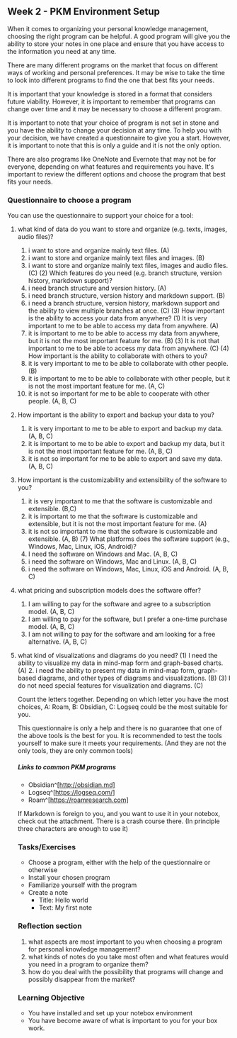 ## Week 2 - PKM Environment Setup

When it comes to organizing your personal knowledge management, choosing the right program can be helpful. A good program will give you the ability to store your notes in one place and ensure that you have access to the information you need at any time.

There are many different programs on the market that focus on different ways of working and personal preferences. It may be wise to take the time to look into different programs to find the one that best fits your needs.

It is important that your knowledge is stored in a format that considers future viability. However, it is important to remember that programs can change over time and it may be necessary to choose a different program.

It is important to note that your choice of program is not set in stone and you have the ability to change your decision at any time. To help you with your decision, we have created a questionnaire to give you a start. However, it is important to note that this is only a guide and it is not the only option.

There are also programs like OneNote and Evernote that may not be for everyone, depending on what features and requirements you have. It's important to review the different options and choose the program that best fits your needs.


### Questionnaire to choose a program
You can use the questionnaire to support your choice for a tool:

1. what kind of data do you want to store and organize (e.g. texts, images, audio files)?
	1. i want to store and organize mainly text files. (A)
	2. i want to store and organize mainly text files and images. (B)
	3. i want to store and organize mainly text files, images and audio files. (C)
(2) Which features do you need (e.g. branch structure, version history, markdown support)?
	1. i need branch structure and version history. (A)
	2. i need branch structure, version history and markdown support. (B)
	3. i need a branch structure, version history, markdown support and the ability to view multiple branches at once. (C)
(3) How important is the ability to access your data from anywhere?
	(1) It is very important to me to be able to access my data from anywhere. (A)
	2. it is important to me to be able to access my data from anywhere, but it is not the most important feature for me. (B)
	(3) It is not that important to me to be able to access my data from anywhere. (C)
(4) How important is the ability to collaborate with others to you?
	1. it is very important to me to be able to collaborate with other people. (B)
	2. it is important to me to be able to collaborate with other people, but it is not the most important feature for me. (A, C)
	3. it is not so important for me to be able to cooperate with other people. (A, B, C)
5. How important is the ability to export and backup your data to you?
	1. it is very important to me to be able to export and backup my data. (A, B, C)
	2. it is important to me to be able to export and backup my data, but it is not the most important feature for me. (A, B, C)
	3. it is not so important for me to be able to export and save my data. (A, B, C)
6. How important is the customizability and extensibility of the software to you?
	1. it is very important to me that the software is customizable and extensible. (B,C)
	2. it is important to me that the software is customizable and extensible, but it is not the most important feature for me. (A)
	3. it is not so important to me that the software is customizable and extensible. (A, B)
(7) What platforms does the software support (e.g., Windows, Mac, Linux, iOS, Android)?
	1. I need the software on Windows and Mac. (A, B, C)
	2. i need the software on Windows, Mac and Linux. (A, B, C)
	3. i need the software on Windows, Mac, Linux, iOS and Android. (A, B, C)
8. what pricing and subscription models does the software offer?
	1. I am willing to pay for the software and agree to a subscription model. (A, B, C)
	2. I am willing to pay for the software, but I prefer a one-time purchase model. (A, B, C)
	3. I am not willing to pay for the software and am looking for a free alternative. (A, B, C)
9. what kind of visualizations and diagrams do you need?
	(1) I need the ability to visualize my data in mind-map form and graph-based charts. (A)
	2. i need the ability to present my data in mind-map form, graph-based diagrams, and other types of diagrams and visualizations. (B)
	(3) I do not need special features for visualization and diagrams. (C)

	Count the letters together. Depending on which letter you have the most choices, A: Roam, B: Obsidian, C: Logseq could be the most suitable for you.

	This questionnaire is only a help and there is no guarantee that one of the above tools is the best for you. It is recommended to test the tools yourself to make sure it meets your requirements.
	(And they are not the only tools, they are only common tools)

	##### Links to common PKM programs
	- Obsidian^[http://obsidian.md]
	- Logseq^[https://logseq.com/]
	- Roam^[https://roamresearch.com]

	If Markdown is foreign to you, and you want to use it in your notebox, check out the attachment. There is a crash course there. (In principle three characters are enough to use it)


	### Tasks/Exercises
	- Choose a program, either with the help of the questionnaire or otherwise
	- Install your chosen program
	- Familiarize yourself with the program
	- Create a note
		- Title: Hello world
		- Text: My first note

	### Reflection section
	1. what aspects are most important to you when choosing a program for personal knowledge management?
	2. what kinds of notes do you take most often and what features would you need in a program to organize them?
	3. how do you deal with the possibility that programs will change and possibly disappear from the market?

	### Learning Objective
	- You have installed and set up your notebox environment
	- You have become aware of what is important to you for your box work.
